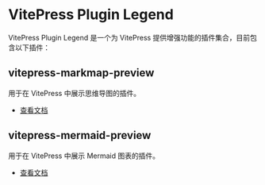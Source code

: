 # VitePress Plugin Legend

VitePress Plugin Legend 是一个为 VitePress 提供增强功能的插件集合，目前包含以下插件：

## vitepress-markmap-preview

用于在 VitePress 中展示思维导图的插件。

- [查看文档](/markmap/)

## vitepress-mermaid-preview

用于在 VitePress 中展示 Mermaid 图表的插件。

- [查看文档](/mermaid/)
